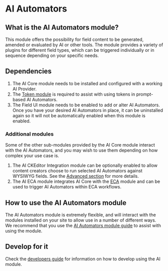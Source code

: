 # AI Automators
## What is the AI Automators module?
This module offers the possibility for field content to be generated, amended or
evaluated by AI or other tools. The module provides a variety of plugins for
different field types, which can be triggered individually or in sequence
depending on your specific needs.

## Dependencies
1. The AI Core module needs to be installed and configured with a working AI
   Provider.
2. The [Token module](https://www.drupal.org/project/token) is required to
   assist with using tokens in prompt-based AI Automators.
3. The Field UI module needs to be enabled to add or alter AI Automators. Once
   you have your desired AI Automators in place, it can be uninstalled again so
   it will not be automatically enabled when this module is enabled.

### Additional modules
Some of the other sub-modules provided by the AI Core module interact with the
AI Automators, and you may wish to use them depending on how complex your use
case is.
1. The AI CKEditor Integration module can be optionally enabled to allow content
   creators choose to run selected AI Automators against WYSIWYG fields. See the
   [Advanced section](#advanced-usage) for more details.
2. The AI ECA module integrates AI Core with the [ECA](https://www.drupal.org/project/eca) module
   and can be used to trigger AI Automators within ECA workflows.

## How to use the AI Automators module
The AI Automators module is extremely flexible, and will interact with the
modules installed on your site to allow use in a number of different ways. We
recommend that you use the [AI Automators module guide](https://project.pages.drupalcode.org/ai/modules/ai_automators/index) to assist with
using the module.

## Develop for it
Check the [developers guide](https://project.pages.drupalcode.org/ai/developers/developer_information) for information on how to develop using the
AI module.
